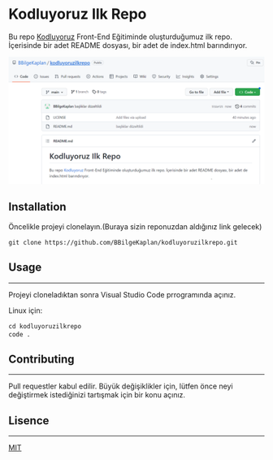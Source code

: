 # Kodluyoruz Ilk Repo

Bu repo [Kodluyoruz](https://kodluyoruz.org) Front-End Eğitiminde oluşturduğumuz ilk repo. İçerisinde bir adet README dosyası, bir adet de index.html barındırıyor.

![](https://github.com/BBilgeKaplan/kodluyoruzilkrepo/blob/main/Ekran%20Al%C4%B1nt%C4%B1s%C4%B1.PNG)


## Installation

Öncelikle projeyi clonelayın.(Buraya sizin reponuzdan aldığınız link gelecek)


```
git clone https://github.com/BBilgeKaplan/kodluyoruzilkrepo.git
```


## Usage
---

Projeyi cloneladıktan sonra Visual Studio Code prrogramında açınız.

Linux için:


```
cd kodluyoruzilkrepo
code .
```



## Contributing
---

Pull requestler kabul edilir. Büyük değişiklikler için, lütfen önce neyi değiştirmek istediğinizi tartışmak için bir konu açınız.



## Lisence
---
[MIT](https://choosealicense.com/licenses/mit/)